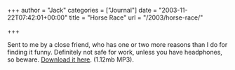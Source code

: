 +++
author = "Jack"
categories = ["Journal"]
date = "2003-11-22T07:42:01+00:00"
title = "Horse Race"
url = "/2003/horse-race/"

+++

Sent to me by a close friend, who has one or two more reasons than I do for finding it funny. Definitely not safe for work, unless you have headphones, so beware. [Download it here][1]. (1.12mb MP3).

 [1]: /files/horserace.mp3 "Horse Race"